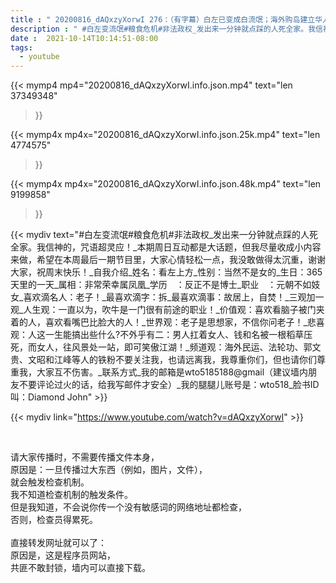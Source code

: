 ```yaml
---
title : " 20200816_dAQxzyXorwI 276：（有字幕）白左已变成白流氓；海外购岛建立华人泰伯利亚过渡政府，以反攻中共；联合国被白痴定性为非法组织了；中国在全世界的大使馆休馆很多。 "
description : " #白左变流氓#粮食危机#非法政权_发出来一分钟就点踩的人死全家。我信神的，咒语超灵应！_本期周日互动都是大话题，但我尽量收成小内容来做，希望在本周最后一期节目里，大家心情轻松一点，我没敢做得太沉重，谢谢大家，祝周末快乐！_自我介绍_姓名：看左上方_性别：当然不是女的_生日：365天里的一天_属相：非常荣幸属凤凰_学历　：反正不是博士_职业　：元朝不如妓女_喜欢滴名人：老子！_最喜欢滴字：拆_最喜欢滴事：故居上，自焚！_三观加一观_人生观：一直以为，吹牛是一门很有前途的职业！_价值观：喜欢看脑子被门夹着的人，喜欢看嘴巴比脸大的人！_世界观：老子是思想家，不信你问老子！_悲喜观：人这一生能搞出些什么?不外乎有二：男人扛着女人、钱和名被一根稻草压死，而女人，往风景处一站，即可笑傲江湖！_频道观：海外民运、法轮功、郭文贵、文昭和江峰等人的铁粉不要关注我，也请远离我，我尊重你们，但也请你们尊重我，大家互不伤害。_联系方式_我的邮箱是wto5185188@gmail（建议墙内朋友不要评论过火的话，给我写邮件才安全）_我的腿腿儿账号是：wto518_脸书ID叫：Diamond John "
date :  2021-10-14T10:14:51-08:00
tags:
  - youtube
---
```


{{< mymp4 mp4="20200816_dAQxzyXorwI.info.json.mp4" 
text="len 37349348"
>}}

{{< mymp4x  mp4x="20200816_dAQxzyXorwI.info.json.25k.mp4"
text="len 4774575"
>}}

{{< mymp4x  mp4x="20200816_dAQxzyXorwI.info.json.48k.mp4"
text="len 9199858"
>}}


{{< mydiv text="#白左变流氓#粮食危机#非法政权_发出来一分钟就点踩的人死全家。我信神的，咒语超灵应！_本期周日互动都是大话题，但我尽量收成小内容来做，希望在本周最后一期节目里，大家心情轻松一点，我没敢做得太沉重，谢谢大家，祝周末快乐！_自我介绍_姓名：看左上方_性别：当然不是女的_生日：365天里的一天_属相：非常荣幸属凤凰_学历　：反正不是博士_职业　：元朝不如妓女_喜欢滴名人：老子！_最喜欢滴字：拆_最喜欢滴事：故居上，自焚！_三观加一观_人生观：一直以为，吹牛是一门很有前途的职业！_价值观：喜欢看脑子被门夹着的人，喜欢看嘴巴比脸大的人！_世界观：老子是思想家，不信你问老子！_悲喜观：人这一生能搞出些什么?不外乎有二：男人扛着女人、钱和名被一根稻草压死，而女人，往风景处一站，即可笑傲江湖！_频道观：海外民运、法轮功、郭文贵、文昭和江峰等人的铁粉不要关注我，也请远离我，我尊重你们，但也请你们尊重我，大家互不伤害。_联系方式_我的邮箱是wto5185188@gmail（建议墙内朋友不要评论过火的话，给我写邮件才安全）_我的腿腿儿账号是：wto518_脸书ID叫：Diamond John" >}}
<br>

{{< mydiv link="https://www.youtube.com/watch?v=dAQxzyXorwI" >}}


<br>

请大家传播时，不需要传播文件本身，<br>
原因是：一旦传播过大东西（例如，图片，文件），<br>
就会触发检查机制。<br>
我不知道检查机制的触发条件。<br>
但是我知道，不会说你传一个没有敏感词的网络地址都检查，<br>
否则，检查员得累死。<br><br>
直接转发网址就可以了：<br>
原因是，这是程序员网站，<br>
共匪不敢封锁，墙内可以直接下载。


